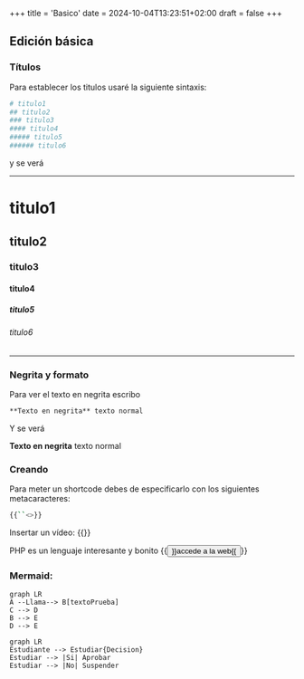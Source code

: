 +++
title = 'Basico'
date = 2024-10-04T13:23:51+02:00
draft = false
+++

## Edición básica

### Títulos

Para establecer los titulos usaré la siguiente sintaxis:

```makefile
# titulo1
## titulo2
### titulo3
#### titulo4
##### titulo5
###### titulo6
```

y se verá

---
# titulo1
## titulo2
### titulo3
#### titulo4
##### titulo5
###### titulo6
----

### Negrita y formato

Para ver el texto en negrita escribo

```markdown
**Texto en negrita** texto normal
```

Y se verá

**Texto en negrita** texto normal

### Creando

Para meter un shortcode debes de especificarlo con los siguientes metacaracteres:
``` bash
{{``<>}}
```

Insertar un vídeo:
{{<youtube V9PVRfjEBTI>}}


PHP es un lenguaje interesante y bonito 
{{<button style="info" href="https://php.net">}}accede a la web{{</button>}}

### Mermaid:

```mermaid
graph LR
A --Llama--> B[textoPrueba]
C --> D
B --> E
D --> E
```


```mermaid
graph LR
Estudiante --> Estudiar{Decision}
Estudiar --> |Si| Aprobar
Estudiar --> |No| Suspender
```